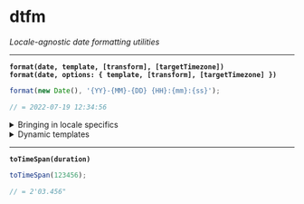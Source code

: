 # dtfm

*Locale-agnostic date formatting utilities*

-----

**`format(date, template, [transform], [targetTimezone])`**<br>
**`format(date, options: { template, [transform], [targetTimezone] })`**

```js
format(new Date(), '{YY}-{MM}-{DD} {HH}:{mm}:{ss}');

// = 2022-07-19 12:34:56
```

<details>
<summary>Bringing in locale specifics</summary>

```js
format(new Date(), customLocale.fullDate);

// = fimmtudagur 19. júlí 2022
```

```js
// custom-locale.js (outside the package)
const customWeekDays = [
    'sunnudagur', 'mánudagur', 'þriðjudagur', 'miðvikudagur',
    'fimmtudagur', 'föstudagur', 'laugardagur',
];
const customMonths = [
    'janúar', 'febrúar', 'mars', 'apríl', 'maí', 'júní',
    'júlí', 'ágúst', 'september', 'október', 'nóvember', 'desember',
];
const customFullDateFormat = {
    template: '{WD} {D}. {MMM} {Y}',
    transform: {
        WD: ({ weekDay }) => customWeekDays[weekDay],
        MMM: ({ month }) => customMonths[month - 1],
    },
};
export const customLocale = {
    fullDate: customFullDateFormat,
};
```
</details>

<details>
<summary>Dynamic templates</summary>

```js
let eraTemplate = ({ E }) => E === 'AD' ? '{E} {YE}' : '{YE} {E}';

format('2022-07-19', eraTemplate);

// = AD 2022

format(-62200000000000, eraTemplate);

// = 3 BC
```
</details>

-----

**`toTimeSpan(duration)`**

```js
toTimeSpan(123456);

// = 2'03.456"
```
